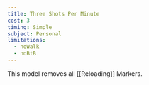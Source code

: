 ```yaml
---
title: Three Shots Per Minute
cost: 3
timing: Simple
subject: Personal
limitations:
  - noWalk
  - noBtB
---
```

This model removes all [[Reloading]] Markers.